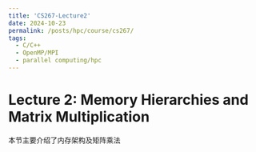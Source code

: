 ```yaml
---
title: 'CS267-Lecture2'
date: 2024-10-23
permalink: /posts/hpc/course/cs267/
tags:
  - C/C++
  - OpenMP/MPI
  - parallel computing/hpc
---
```



Lecture 2: Memory Hierarchies and Matrix Multiplication
======

本节主要介绍了内存架构及矩阵乘法
